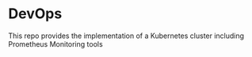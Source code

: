 # DevOps
This repo provides the implementation of a Kubernetes cluster including Prometheus Monitoring tools
